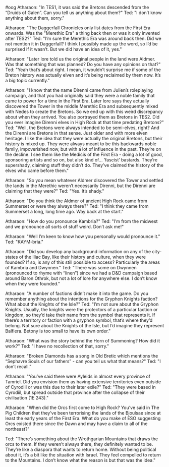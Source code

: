 
#oog
Atharaon:
"In TES1, it was said the Bretons descended from the “Druids of Galen”. Can you tell us anything about them?"
Ted:
"I don’t know anything about them, sorry."

Atharaon:
"The Daggerfall Chronicles only list dates from the First Era onwards. Was the "Merethic Era" a thing back then or was it only invented after TES2?"
Ted:
"I’m sure the Merethic Era was around back then. Did we not mention it in Daggerfall? I think I possibly made up the word, so I’d be surprised if it wasn’t. But we did have an idea of it, yes."

Atharaon:
"Later lore told us the original people in the land were Aldmer. Was that something that was planned? Do you have any opinions on that?"
Ted:
"Yeah that’s about right. I mean, it wouldn’t surprise me if some of the Breton history was actually elven and it’s being reclaimed by them now. It’s a big topic currently."

Atharaon:
"I know that the name Direnni came from Julien’s roleplaying campaign, and that you had originally said they were a noble family that came to power for a time in the First Era. Later lore says they actually discovered the Tower in the middle Merethic Era and subsequently mixed with Nedes to create the Bretons. So we end up with this weird discrepancy about when they arrived. You also portrayed them as Bretons in TES2. Did you ever imagine Direnni elves in High Rock at that time predating Bretons?"
Ted:
"Well, the Bretons were always intended to be semi-elves, right? And the Direnni are Bretons in that sense. Just older and with more elven heritage. I like the idea that they were actually the original Bretons, but their history is mixed up. They were always meant to be this backwards noble family, impoverished now, but with a lot of influence in the past. They’re on the decline. I see them like the Medicis of the First Era - doing a lot of good, sponsoring artists and so on, but also kind of… ‘fascist’ bastards. They’re supershady, claiming stuff they didn’t do. They’ve claimed the history of the elves who came before them."

Atharaon:
"So you mean whatever Aldmer discovered the Tower and settled the lands in the Merethic weren’t necessarily Direnni, but the Direnni are claiming that they were?"
Ted:
"Yes. It’s shady."

Atharaon:
"Do you think the Aldmer of ancient High Rock came from Summerset or were they always there?"
Ted:
"I think they came from Summerset a long, long time ago. Way back at the start."

Atharaon:
"How do you pronounce Kambria?"
Ted:
"I’m from the midwest and we pronounce all sorts of stuff weird. Don’t ask me!"

Atharaon:
"Well I’m keen to know how you personally would pronounce it."
Ted:
"KAYM-bria."

Atharaon:
"Did you develop any background information on any of the city-states of the Iliac Bay, like their history and culture, when they were founded? If so, is any of this still possible to access? Particularly the areas of Kambria and Dwynnen."
Ted:
"There was some on Dwynnen (pronounced to rhyme with “linen”) since we had a D&D campaign based around Baron Othrok, but not a lot of lore for anywhere else. I don’t know when they were founded."

Atharaon:
"A number of factions didn’t make it into the game. Do you remember anything about the intentions for the Gryphon Knights faction? What about the Knights of the Isle?"
Ted:
"I’m not sure about the Gryphon Knights. Usually, the knights were the protectors of a particular faction or kingdom, so they’d take their name from the symbol that represents it. If there’s a territory or faction with a gryphon symbol, that’s where they’d belong. Not sure about the Knights of the Isle, but I’d imagine they represent Balfiera. Betony is too small to have its own order."

Atharaon:
"What was the story behind the Horn of Summoning? How did it work?"
Ted:
"I have no recollection of that, sorry."

Atharaon:
"Broken Diamonds has a song in Old Bretic which mentions the “Sephavre Souls of our fathers” - can you tell us what that means?"
Ted:
"I don’t recall."

Atharaon:
"You’ve said there were Ayleids in almost every province of Tamriel. Did you envision them as having extensive territories even outside of Cyrodiil or was this due to their later exile?"
Ted:
"They were based in Cyrodiil, but spread outside that province after the collapse of their civilisation (1E 243)."

Atharaon:
"When did the Orcs first come to High Rock? You’ve said in The Pig Children that they’ve been terrorising the lands of the Bjoulsae since at least the early years of the First Era. What do you make of ESO suggesting Orcs existed there since the Dawn and may have a claim to all of the northeast?"

Ted:
"There’s something about the Wrothgarian Mountains that draws the orcs to them. If they weren’t always there, they definitely wanted to be. They’re like a diaspora that wants to return home. Without being political about it, it’s a bit like the situation with Israel. They feel compelled to return to the Mountains. I don’t know what the reason is but that was the idea."